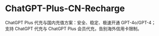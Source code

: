 # ChatGPT-Plus-CN-Recharge
ChatGPT Plus 代充与国内充值方案：安全、稳定、极速开通 GPT-4o/GPT-4；支持 ChatGPT 代充与 ChatGPT Plus 会员代充，告别海外信用卡限制。
